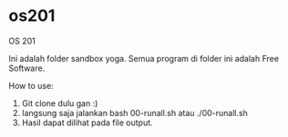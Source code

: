 # os201
OS 201

Ini adalah folder sandbox yoga. Semua program di folder ini adalah Free Software.

How to use:
1. Git clone dulu gan :)
2. langsung saja jalankan bash 00-runall.sh atau ./00-runall.sh
3. Hasil dapat dilihat pada file output.
